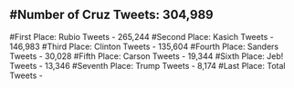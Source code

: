 #Number of Cruz Tweets: 304,989
---
#First Place: Rubio Tweets - 265,244
#Second Place: Kasich Tweets - 146,983
#Third Place: Clinton Tweets - 135,604
#Fourth Place: Sanders Tweets - 30,028
#Fifth Place: Carson Tweets - 19,344
#Sixth Place: Jeb! Tweets - 13,346
#Seventh Place: Trump Tweets - 8,174
#Last Place: Total Tweets -  
